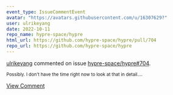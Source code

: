 ```yaml
---
event_type: IssueCommentEvent
avatar: "https://avatars.githubusercontent.com/u/16307629?"
user: ulrikeyang
date: 2022-10-11
repo_name: hypre-space/hypre
html_url: https://github.com/hypre-space/hypre/pull/704
repo_url: https://github.com/hypre-space/hypre
---
```


<a href='https://github.com/ulrikeyang' target='_blank'>ulrikeyang</a> commented on issue <a href='https://github.com/hypre-space/hypre/pull/704' target='_blank'>hypre-space/hypre#704</a>.

<small>Possibly. I don't have the time right now to look at that in detail....</small>

<a href='https://github.com/hypre-space/hypre/pull/704' target='_blank'>View Comment</a>